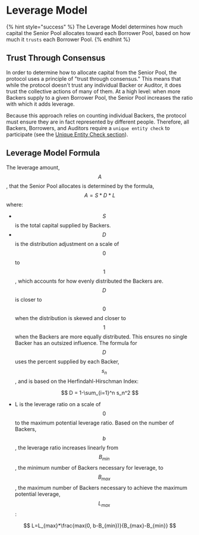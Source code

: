 # Leverage Model


{% hint style="success" %}
The Leverage Model determines how much capital the Senior Pool allocates toward each Borrower Pool, based on how much it `trusts` each Borrower Pool.
{% endhint %}


## Trust Through Consensus

In order to determine how to allocate capital from the Senior Pool, the protocol uses a principle of "trust through consensus." This means that while the protocol doesn't trust any individual Backer or Auditor, it does trust the collective actions of many of them. At a high level: when more Backers supply to a given Borrower Pool, the Senior Pool increases the ratio with which it adds leverage.

Because this approach relies on counting individual Backers, the protocol must ensure they are in fact represented by different people. Therefore, all Backers, Borrowers, and Auditors require a `unique entity check` to participate \(see the [Unique Entity Check section](uniqueentitycheck.md)\).

## Leverage Model Formula


The leverage amount, $$A$$, that the Senior Pool allocates is determined by the formula, $$A = S * D * L$$where:

* $$S$$ is the total capital supplied by Backers.
* $$D$$ is the distribution adjustment on a scale of $$0$$ to $$1$$, which accounts for how evenly distributed the Backers are. $$D$$ is closer to $$0$$ when the distribution is skewed and closer to $$1$$ when the Backers are more equally distributed. This ensures no single Backer has an outsized influence. The formula for $$D$$ uses the percent supplied by each Backer, $$s_{n}$$ , and is based on the Herfindahl-Hirschman Index:

$$
D = 1-\sum_{i=1}^n s_n^2
$$

* L is the leverage ratio on a scale of $$0$$ to the maximum potential leverage ratio. Based on the number of Backers, $$b$$, the leverage ratio increases linearly from  $$B_{min}$$ , the minimum number of Backers necessary for leverage, to $$B_{max}$$ , the maximum number of Backers necessary to achieve the maximum potential leverage, $$L_{max}$$:

$$
L=L_{max}*\frac{max(0, b-B_{min})}{B_{max}-B_{min}}
$$


